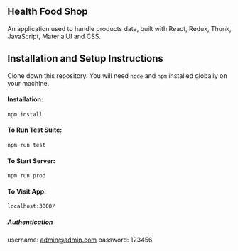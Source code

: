 ## Health Food Shop 
An application used to handle products data, built with React, Redux, Thunk, JavaScript, MaterialUI  and CSS.

## Installation and Setup Instructions
Clone down this repository. You will need `node` and `npm` installed globally on your machine.  

#### Installation:

`npm install`  

#### To Run Test Suite:  
`npm run test`  

#### To Start Server:
`npm run prod`  

#### To Visit App:
`localhost:3000/`

##### Authentication
username: admin@admin.com
password: 123456
